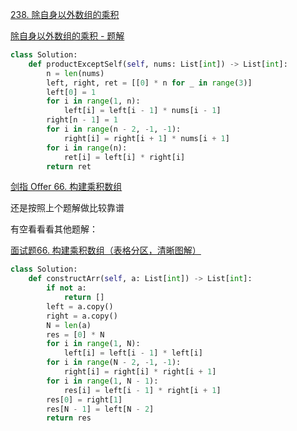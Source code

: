 [238. 除自身以外数组的乘积](https://leetcode-cn.com/problems/product-of-array-except-self/)

[除自身以外数组的乘积 - 题解](https://leetcode-cn.com/problems/product-of-array-except-self/solution/chu-zi-shen-yi-wai-shu-zu-de-cheng-ji-by-leetcode-/)

```python
class Solution:
    def productExceptSelf(self, nums: List[int]) -> List[int]:
        n = len(nums)
        left, right, ret = [[0] * n for _ in range(3)]
        left[0] = 1
        for i in range(1, n):
            left[i] = left[i - 1] * nums[i - 1]
        right[n - 1] = 1
        for i in range(n - 2, -1, -1):
            right[i] = right[i + 1] * nums[i + 1]
        for i in range(n):
            ret[i] = left[i] * right[i]
        return ret
```

[剑指 Offer 66. 构建乘积数组](https://leetcode-cn.com/problems/gou-jian-cheng-ji-shu-zu-lcof/)

还是按照上个题解做比较靠谱

有空看看看其他题解：

[面试题66. 构建乘积数组（表格分区，清晰图解）](https://leetcode-cn.com/problems/gou-jian-cheng-ji-shu-zu-lcof/solution/mian-shi-ti-66-gou-jian-cheng-ji-shu-zu-biao-ge-fe/)

```python
class Solution:
    def constructArr(self, a: List[int]) -> List[int]:
        if not a:
            return []
        left = a.copy()
        right = a.copy()
        N = len(a)
        res = [0] * N
        for i in range(1, N):
            left[i] = left[i - 1] * left[i]
        for i in range(N - 2, -1, -1):
            right[i] = right[i] * right[i + 1]
        for i in range(1, N - 1):
            res[i] = left[i - 1] * right[i + 1]
        res[0] = right[1]
        res[N - 1] = left[N - 2]
        return res
```